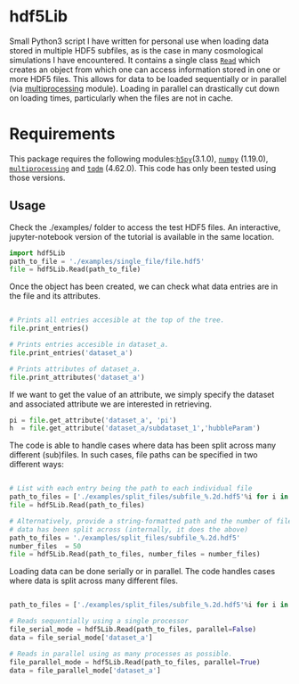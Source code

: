 hdf5Lib
=======
Small Python3 script I have written for personal use when loading data stored in multiple HDF5 subfiles, as is the case in many cosmological simulations I have encountered. It contains a single class [`Read`](https://github.com/VictorForouhar/hdf5Lib/blob/07ba32dcfc3eb546a94cfd6bb38628a3ea2a2262/hdf5Lib.py#L6) which creates an object from which one can access information stored in one or more HDF5 files. This allows for data to be loaded sequentially or in parallel (via [multiprocessing](https://docs.python.org/3/library/multiprocessing.html) module). Loading in parallel can drastically cut down on loading times, particularly when the files are not in cache.

Requirements
=======
This package requires the following modules:[`h5py`](https://docs.h5py.org/en/stable/)(3.1.0), [`numpy`](https://numpy.org/doc/stable/) (1.19.0), [`multiprocessing`](https://docs.python.org/3/library/multiprocessing.html) and [`tqdm`](https://tqdm.github.io/) (4.62.0). This code has only been tested using those versions.


Usage
-------
Check the ./examples/ folder to access the test HDF5 files. An interactive, jupyter-notebook version of the tutorial is available in the same location.

```python
import hdf5Lib
path_to_file = './examples/single_file/file.hdf5'
file = hdf5Lib.Read(path_to_file)
```
Once the object has been created, we can check what data entries are in the file and its attributes.
```python

# Prints all entries accesible at the top of the tree.
file.print_entries()

# Prints entries accesible in dataset_a.
file.print_entries('dataset_a')

# Prints attributes of dataset_a.
file.print_attributes('dataset_a')
```

If we want to get the value of an attribute, we simply specify the dataset and associated attribute we are interested in retrieving.
```python
pi = file.get_attribute('dataset_a', 'pi')
h  = file.get_attribute('dataset_a/subdataset_1','hubbleParam')
```

The code is able to handle cases where data has been split across many different 
(sub)files. In such cases, file paths can be specified in two different ways:
```python

# List with each entry being the path to each individual file 
path_to_files = ['./examples/split_files/subfile_%.2d.hdf5'%i for i in range(50)]
file = hdf5Lib.Read(path_to_files)

# Alternatively, provide a string-formatted path and the number of files the 
# data has been split across (internally, it does the above)
path_to_files = './examples/split_files/subfile_%.2d.hdf5'
number_files  = 50
file = hdf5Lib.Read(path_to_files, number_files = number_files)
```

Loading data can be done serially or in parallel. The code handles cases where data 
is split across many different files.
```python

path_to_files = ['./examples/split_files/subfile_%.2d.hdf5'%i for i in range(50)]

# Reads sequentially using a single processor
file_serial_mode = hdf5Lib.Read(path_to_files, parallel=False)
data = file_serial_mode['dataset_a']

# Reads in parallel using as many processes as possible.
file_parallel_mode = hdf5Lib.Read(path_to_files, parallel=True)
data = file_parallel_mode['dataset_a']
```


